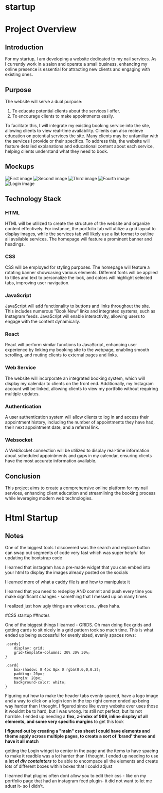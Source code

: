 # startup
# Project Overview

## Introduction
For my startup, I am developing a website dedicated to my nail services. As I currently work in a salon and operate a small business, enhancing my online presence is essential for attracting new clients and engaging with existing ones.

## Purpose
The website will serve a dual purpose: 
1. To educate potential clients about the services I offer.
2. To encourage clients to make appointments easily.

To facilitate this, I will integrate my existing booking service into the site, allowing clients to view real-time availability.
Clients can also recieve education on potential services the site. Many clients may be unfamiliar with the services I provide or their specifics. To address this, the website will feature detailed explanations and educational content about each service, helping clients understand what they need to book.

## Mockups
![First image](https://github.com/martimad/startuphub.com/martimad/startup/blob/main/startup%20specs-5.jpg)
![Second image](https://github.com/martimad/startuphub.com/martimad/startup/blob/main/startup%20specs-6.jpg)
![Third image](https://github.com/martimad/startuphub.com/martimad/startup/blob/main/startup%20specs-7.jpg)
![Fourth image](https://github.com/martimad/startuphub.com/martimad/startup/blob/main/startup%20specs-8.jpg)
![Login image](https://github.com/martimad/startuphub.com/martimad/startup/blob/main/startup%20specs-9.jpg)



## Technology Stack

### HTML
HTML will be utilized to create the structure of the website and organize content effectively. For instance, the portfolio tab will utilize a grid layout to display images, while the services tab will likely use a list format to outline all available services. The homepage will feature a prominent banner and headings.

### CSS
CSS will be employed for styling purposes. The homepage will feature a rotating banner showcasing various elements. Different fonts will be applied to titles and text to personalize the look, and colors will highlight selected tabs, improving user navigation.

### JavaScript
JavaScript will add functionality to buttons and links throughout the site. This includes numerous "Book Now" links and integrated systems, such as Instagram feeds. JavaScript will enable interactivity, allowing users to engage with the content dynamically.

### React
React will perform similar functions to JavaScript, enhancing user experience by linking my booking site to the webpage, enabling smooth scrolling, and routing clients to external pages and links.

### Web Service
The website will incorporate an integrated booking system, which will display my calendar to clients on the front end. Additionally, my Instagram account will be linked, allowing clients to view my portfolio without requiring multiple updates.

### Authentication
A user authentication system will allow clients to log in and access their appointment history, including the number of appointments they have had, their next appointment date, and a referral link.

### Websocket
A WebSocket connection will be utilized to display real-time information about scheduled appointments and gaps in my calendar, ensuring clients have the most accurate information available.

## Conclusion
This project aims to create a comprehensive online platform for my nail services, enhancing client education and streamlining the booking process while leveraging modern web technologies.

# Html Startup 
## Notes
One of the biggest tools I discovered was the search and replace button can swap out segments of code very fast which was super helpful for updating the bootstrap code 

I learned that instagram has a pre-made widget that you can embed into your html to display the images already posted on the socials 

I learned more of what a caddy file is and how to manipulate it 

I learned that you need to redeploy AND commit and push every time you make significant changes - something that I messed up on many times 

I realized just how ugly things are witout css.. yikes haha.

#CSS startup 
##notes 

One of the biggest things I learned - GRIDS. Oh man doing flex grids and getting cards to sit nicely in a grid pattern took so much time. This is what ended up being successful for evenly sized, evenly spaces rows:
```
.cards{
    display: grid;
    grid-template-columns: 30% 30% 30%;
}

.card{
    box-shadow: 0 4px 8px 0 rgba(0,0,0,0.2);
    padding: 20px;
    margin: 20px;
    background-color: white;
}
```

Figuring out how to make the header tabs evenly spaced, have a logo image and a way to click on a login icon in the top right corner ended up being way harder than I thought. I figured since like every website ever uses those it wouldnt be to hard, but I was wrong. Its still not perfect, but its not horrible. 
I ended up needing a **flex, z-index of 999, inline display of all elements, and some very specific margins** to get this look

**I figured out by creating a "main" css sheet I could have elements and theme apply across multiple pages, to create a sort of 'brand' theme and have it all match**

getting the Login widget to center in the page and the items to have spacing to make it readble was a lot harder than I thought. I ended up needing to use **a lot of *div containters*** to be able to encompace all the elements and create lots of different boxes within boxes that I could adjust

I learned that plugins often dont allow you to edit their css - like on my portfolio page that had an instagram feed plugin- it did not want to let me adust it- so I didn't.









